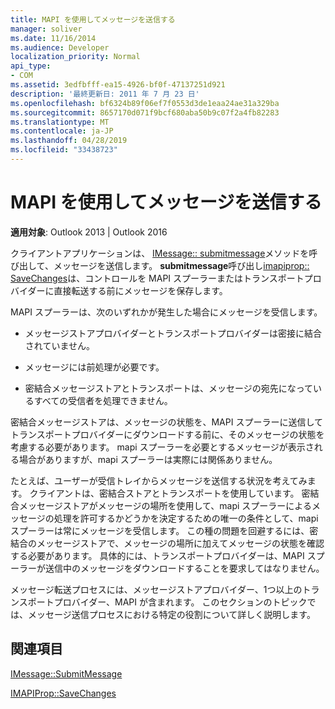 ```yaml
---
title: MAPI を使用してメッセージを送信する
manager: soliver
ms.date: 11/16/2014
ms.audience: Developer
localization_priority: Normal
api_type:
- COM
ms.assetid: 3edfbfff-ea15-4926-bf0f-47137251d921
description: '最終更新日: 2011 年 7 月 23 日'
ms.openlocfilehash: bf6324b89f06ef7f0553d3de1eaa24ae31a329ba
ms.sourcegitcommit: 8657170d071f9bcf680aba50b9c07f2a4fb82283
ms.translationtype: MT
ms.contentlocale: ja-JP
ms.lasthandoff: 04/28/2019
ms.locfileid: "33438723"
---
```

# <a name="sending-messages-by-using-mapi"></a>MAPI を使用してメッセージを送信する

  
  
**適用対象**: Outlook 2013 | Outlook 2016 
  
クライアントアプリケーションは、 [IMessage:: submitmessage](imessage-submitmessage.md)メソッドを呼び出して、メッセージを送信します。 **submitmessage**呼び出し[imapiprop:: SaveChanges](imapiprop-savechanges.md)は、コントロールを MAPI スプーラーまたはトランスポートプロバイダーに直接転送する前にメッセージを保存します。 
  
MAPI スプーラーは、次のいずれかが発生した場合にメッセージを受信します。
  
- メッセージストアプロバイダーとトランスポートプロバイダーは密接に結合されていません。
    
- メッセージには前処理が必要です。
    
- 密結合メッセージストアとトランスポートは、メッセージの宛先になっているすべての受信者を処理できません。
    
密結合メッセージストアは、メッセージの状態を、MAPI スプーラーに送信してトランスポートプロバイダーにダウンロードする前に、そのメッセージの状態を考慮する必要があります。 mapi スプーラーを必要とするメッセージが表示される場合がありますが、mapi スプーラーは実際には関係ありません。
  
たとえば、ユーザーが受信トレイからメッセージを送信する状況を考えてみます。 クライアントは、密結合ストアとトランスポートを使用しています。 密結合メッセージストアがメッセージの場所を使用して、mapi スプーラーによるメッセージの処理を許可するかどうかを決定するための唯一の条件として、mapi スプーラーは常にメッセージを受信します。 この種の問題を回避するには、密結合のメッセージストアで、メッセージの場所に加えてメッセージの状態を確認する必要があります。 具体的には、トランスポートプロバイダーは、MAPI スプーラーが送信中のメッセージをダウンロードすることを要求してはなりません。
  
メッセージ転送プロセスには、メッセージストアプロバイダー、1つ以上のトランスポートプロバイダー、MAPI が含まれます。 このセクションのトピックでは、メッセージ送信プロセスにおける特定の役割について詳しく説明します。
  
## <a name="see-also"></a>関連項目



[IMessage::SubmitMessage](imessage-submitmessage.md)
  
[IMAPIProp::SaveChanges](imapiprop-savechanges.md)

